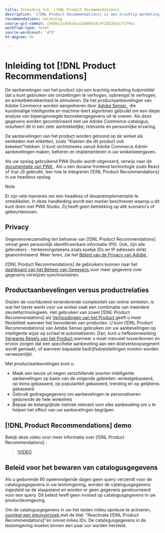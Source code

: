 ```yaml
---
title: Inleiding tot  [!DNL Product Recommendations]
description: '[!DNL Product Recommendations] is een krachtig marketinginstrument dat u kunt gebruiken om conversies te verhogen, de inkomsten te verhogen en de betrokkenheid van klanten te stimuleren.'
recommendations: noCatalog
source-git-commit: cb69e11cd54a3ca1ab66543c4f28526a3cf1f9e1
workflow-type: tm+mt
source-wordcount: '473'
ht-degree: 0%

---
```


# Inleiding tot [!DNL Product Recommendations]

De aanbevelingen van het product zijn een krachtig marketing hulpmiddel dat u kunt gebruiken om omzettingen te verhogen, opbrengst te verhogen, en winkelbetrokkenheid te stimuleren. De het productaanbevelingen van Adobe Commerce worden aangedreven door [ Adobe Sensei ](https://www.adobe.com/sensei.html), die kunstmatige intelligentie en machine-leert algoritmen gebruikt om een diepe analyse van bijeengevoegde bezoekersgegevens uit te voeren. Als deze gegevens worden gecombineerd met uw Adobe Commerce-catalogus, resulteert dit in een zeer aantrekkelijke, relevante en persoonlijke ervaring.

De aanbevelingen van het product worden getoond op de winkel als eenheden met etiketten, zoals &quot;Klanten die dit product ook bekeken&quot;hebben. U kunt rechtstreeks vanuit Adobe Commerce Admin aanbevelingen maken, beheren en implementeren in uw winkelweergaven.

Als uw opslag gebruikend PWA Studio wordt uitgevoerd, verwijs naar de [ documentatie van PWA ](https://developer.adobe.com/commerce/pwa-studio/integrations/product-recommendations/). Als u een douane frontend technologie zoals React of Vue JS gebruikt, leer hoe te [ ](headless.md) integreren [!DNL Product Recommendations] in uw headless opslag.

>[!NOTE]
>
>Er zijn vele manieren om een headless of douaneimplementatie te ontwikkelen. In deze handleiding wordt een manier beschreven waarop u dit kunt doen met PWA Studio. Zij heeft geen betrekking op alle scenario&#39;s of gebeurtenissen.

## Privacy

Gegevensverzameling ten behoeve van [!DNL Product Recommendations] omvat geen persoonlijk identificeerbare informatie (PII). Ook, zijn alle gebruikers - herkenningstekens zoals koekje IDs en IP adressen strikt geanonimiseerd. Meer leren, zie het [ Beleid van de Privacy van Adobe ](https://www.adobe.com/privacy/policy.html).

[!DNL Product Recommendations] de gebruikers kunnen naar het [ dashboard van het Beheer van Gegevens ](https://experienceleague.adobe.com/docs/commerce-admin/systems/data-transfer/data-dashboard.html) voor meer gegevens over gegevens verwijzen synchroniseren.

## Productaanbevelingen versus productrelaties

Gezien de voortdurend veranderende complexiteit van online winkelen, is wat het beste werkt voor uw winkel vaak een combinatie van meerdere sleuteltechnologieën. Het gebruiken van zowel [!DNL Product Recommendations] als [ Verhoudingen van het Product ](https://experienceleague.adobe.com/docs/commerce-admin/marketing/promotions/product-relationships/product-relationships.html) geeft u meer flexibiliteit wanneer het bevorderen van producten. U kunt [!DNL Product Recommendations] van Adobe Sensei gebruiken om uw aanbevelingen op intelligente wijze op schaal te automatiseren. Dan, kunt u hefboomwerking [ Verwante Regels van het Product ](https://experienceleague.adobe.com/docs/commerce-admin/marketing/promotions/product-relationships/product-related-rules.html) wanneer u moet manueel tussenkomen en ervoor zorgen dat een specifieke aanbeveling aan een doelverkoopsegment wordt gemaakt, of wanneer bepaalde bedrijfsdoelstellingen moeten worden verwezenlijkt.

Met productaanbevelingen kunt u:

- Maak een keuze uit negen verschillende soorten intelligente aanbevelingen op basis van de volgende gebieden: winkelgebaseerd, op items gebaseerd, op populariteit gebaseerd, trending en op gelijkenis gebaseerd
- Gebruik gedragsgegevens om aanbevelingen te personaliseren gedurende de hele winkelreis
- Bepaal de belangrijkste metriek relevant voor elke aanbeveling om u te helpen het effect van uw aanbevelingen begrijpen

## [!DNL Product Recommendations] demo

Bekijk deze video voor meer informatie over [!DNL Product Recommendations] :

>[!VIDEO](https://video.tv.adobe.com/v/343991?quality=12)

## Beleid voor het bewaren van catalogusgegevens

Als u gedurende 90 opeenvolgende dagen geen query verzendt voor de catalogusgegevens in uw testomgeving, worden de catalogusgegevens ingesteld op de slaapstand en worden er geen gegevens geretourneerd voor een query. Dit beleid heeft geen invloed op catalogusgegevens in uw productieomgeving.

Om de catalogusgegevens in uw het testen milieu opnieuw te activeren, [ voorlegt een steunverzoek ](https://experienceleague.adobe.com/en/docs/commerce-knowledge-base/kb/help-center-guide/magento-help-center-user-guide#experience-league-start-page) met de titel: &quot;Reactivate [!DNL Product Recommendations]&quot;en omvat milieu IDs. De catalogusgegevens in de testomgeving moeten binnen een paar uur worden hersteld.
